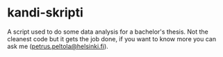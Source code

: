 # kandi-skripti

A script used to do some data analysis for a bachelor's thesis. Not the cleanest code but it gets the job done, if you want to know more you can ask me (petrus.peltola@helsinki.fi).
